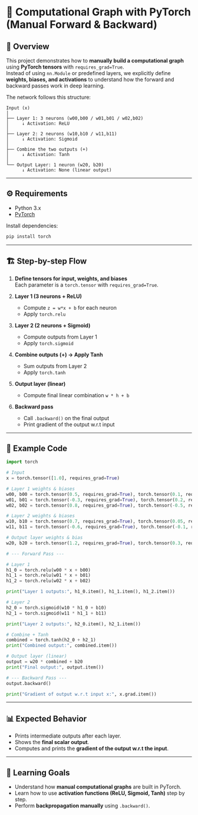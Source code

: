 # 🧮 Computational Graph with PyTorch (Manual Forward & Backward)

## 📌 Overview
This project demonstrates how to **manually build a computational graph** using **PyTorch tensors** with `requires_grad=True`.  
Instead of using `nn.Module` or predefined layers, we explicitly define **weights, biases, and activations** to understand how the forward and backward passes work in deep learning.

The network follows this structure:

```
Input (x)
│
├── Layer 1: 3 neurons (w00,b00 / w01,b01 / w02,b02)
│     ↓ Activation: ReLU
│
├── Layer 2: 2 neurons (w10,b10 / w11,b11)
│     ↓ Activation: Sigmoid
│
├── Combine the two outputs (+)
│     ↓ Activation: Tanh
│
└── Output Layer: 1 neuron (w20, b20)
      ↓ Activation: None (linear output)
```

---

## ⚙️ Requirements
- Python 3.x  
- [PyTorch](https://pytorch.org/)  

Install dependencies:
```bash
pip install torch
```

---

## 🏗️ Step-by-step Flow
1. **Define tensors for input, weights, and biases**  
   Each parameter is a `torch.tensor` with `requires_grad=True`.

2. **Layer 1 (3 neurons + ReLU)**  
   - Compute `z = w*x + b` for each neuron  
   - Apply `torch.relu`  

3. **Layer 2 (2 neurons + Sigmoid)**  
   - Compute outputs from Layer 1  
   - Apply `torch.sigmoid`

4. **Combine outputs (+) → Apply Tanh**  
   - Sum outputs from Layer 2  
   - Apply `torch.tanh`

5. **Output layer (linear)**  
   - Compute final linear combination `w * h + b`

6. **Backward pass**  
   - Call `.backward()` on the final output  
   - Print gradient of the output w.r.t input  

---

## 📜 Example Code
```python
import torch

# Input
x = torch.tensor([1.0], requires_grad=True)

# Layer 1 weights & biases
w00, b00 = torch.tensor(0.5, requires_grad=True), torch.tensor(0.1, requires_grad=True)
w01, b01 = torch.tensor(-0.3, requires_grad=True), torch.tensor(0.2, requires_grad=True)
w02, b02 = torch.tensor(0.8, requires_grad=True), torch.tensor(-0.5, requires_grad=True)

# Layer 2 weights & biases
w10, b10 = torch.tensor(0.7, requires_grad=True), torch.tensor(0.05, requires_grad=True)
w11, b11 = torch.tensor(-0.6, requires_grad=True), torch.tensor(-0.1, requires_grad=True)

# Output layer weights & bias
w20, b20 = torch.tensor(1.2, requires_grad=True), torch.tensor(0.3, requires_grad=True)

# --- Forward Pass ---

# Layer 1
h1_0 = torch.relu(w00 * x + b00)
h1_1 = torch.relu(w01 * x + b01)
h1_2 = torch.relu(w02 * x + b02)

print("Layer 1 outputs:", h1_0.item(), h1_1.item(), h1_2.item())

# Layer 2
h2_0 = torch.sigmoid(w10 * h1_0 + b10)
h2_1 = torch.sigmoid(w11 * h1_1 + b11)

print("Layer 2 outputs:", h2_0.item(), h2_1.item())

# Combine + Tanh
combined = torch.tanh(h2_0 + h2_1)
print("Combined output:", combined.item())

# Output layer (linear)
output = w20 * combined + b20
print("Final output:", output.item())

# --- Backward Pass ---
output.backward()

print("Gradient of output w.r.t input x:", x.grad.item())
```

---

## 📊 Expected Behavior
- Prints intermediate outputs after each layer.  
- Shows the **final scalar output**.  
- Computes and prints the **gradient of the output w.r.t the input**.  

---

## 🎯 Learning Goals
- Understand how **manual computational graphs** are built in PyTorch.  
- Learn how to use **activation functions (ReLU, Sigmoid, Tanh)** step by step.  
- Perform **backpropagation manually** using `.backward()`.  
